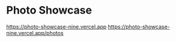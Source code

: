# Photo Showcase
https://photo-showcase-nine.vercel.app
https://photo-showcase-nine.vercel.app/photos
